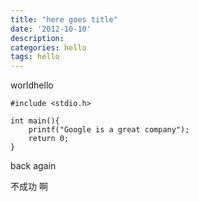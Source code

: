 ```yaml
---
title: "here goes title"
date: '2012-10-10'
description:
categories: hello
tags: hello
---
```


worldhello

    #include <stdio.h>

    int main(){
        printf("Google is a great company");
        return 0;
    }

back again

不成功 啊
